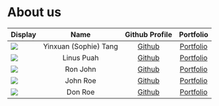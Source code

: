 # About us

Display |    Name    | Github Profile | Portfolio 
--------|:----------:|:--------------:|:---------:
![](https://via.placeholder.com/100.png?text=Photo) | Yinxuan (Sophie) Tang | [Github](https://github.com/) | [Portfolio](docs/team/johndoe.md)
![](https://i.ibb.co/FHBJtW7/myface.png) | Linus Puah | [Github](https://github.com/linuspuah) | [Portfolio](docs/team/LinusPortfolio.md)
![](https://via.placeholder.com/100.png?text=Photo) |  Ron John  | [Github](https://github.com/) | [Portfolio](docs/team/johndoe.md)
![](https://via.placeholder.com/100.png?text=Photo) |  John Roe  | [Github](https://github.com/) | [Portfolio](docs/team/johndoe.md)
![](https://via.placeholder.com/100.png?text=Photo) |  Don Roe   | [Github](https://github.com/) | [Portfolio](docs/team/johndoe.md)

